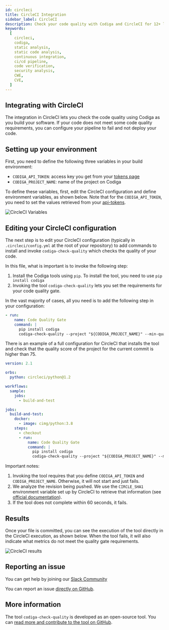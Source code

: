```yaml
---
id: circleci
title: CircleCI Integration
sidebar_label: CircleCI
description: Check your code quality with Codiga and CircleCI for 12+ languages and all code hosting platforms. Free 14 days trial.
keywords:
  [
    circleci,
    codiga,
    static analysis,
    static code analysis,
    continuous integration,
    ci/cd pipeline,
    code verification,
    security analysis,
    CWE,
    CVE,
  ]
---
```


## Integrating with CircleCI

The integration in CircleCI lets you check the code quality using
Codiga as you build your software. If your code does not meet
some code quality requirements, you can configure your pipeline to fail
and not deploy your code.

## Setting up your environment

First, you need to define the following three variables in your build environment:

- `CODIGA_API_TOKEN`: access key you get from your [tokens page](https://frontend.codiga.com/api-tokens)
- `CODIGA_PROJECT_NAME`: name of the project on Codiga

To define these variables, first, edit the CircleCI configuration and
define environment variables, as shown below. Note that for the
`CODIGA_API_TOKEN`, you need to
set the values retrieved from your [api-tokens](https://frontend.codiga.com/api-tokens).

![CircleCI Variables](/img/circleci-variables.png)

## Editing your CircleCI configuration

The next step is to edit your CircleCI configuration (typically
in `.circleci/config.yml` at the root of your repository) to add commands to install and invoke
`codiga-check-quality` which checks the quality of your code.

In this file, what is important is to invoke the following step:

1. Install the Codiga tools using `pip`. To install the tool, you need to use `pip install codiga`
2. Invoking the tool `codiga-check-quality` lets you set the requirements for your code quality gate.

In the vast majority of cases, all you need is to add the following step in your configuration:

```yaml
- run:
    name: Code Quality Gate
    command: |
      pip install codiga
      codiga-check-quality --project "${CODIGA_PROJECT_NAME}" --min-quality-score 30  --sha "${CIRCLE_SHA1}" --max-timeout-sec 60
```

There is an example of a full configuration for CircleCI that installs the tool
and check that the quality score of the project for the current commit is higher than 75.

```yaml
version: 2.1

orbs:
  python: circleci/python@1.2

workflows:
  sample:
    jobs:
      - build-and-test

jobs:
  build-and-test:
    docker:
      - image: cimg/python:3.8
    steps:
      - checkout
      - run:
          name: Code Quality Gate
          command: |
            pip install codiga
            codiga-check-quality --project "${CODIGA_PROJECT_NAME}" --min-quality-score 75  --sha "${CIRCLE_SHA1}" --max-timeout-sec 60
```

Important notes:

1.  Invoking the tool requires that you define `CODIGA_API_TOKEN` and `CODIGA_PROJECT_NAME`. Otherwise, it will not start and just fails.
2.  We analyze the revision being pushed. We use the `CIRCLE_SHA1` environment variable set up
    by CircleCI to retrieve that information (see [official documentation](https://github.com/circleci/circleci-docs/blob/master/jekyll/_cci1/environment-variables.md)).
3.  If the tool does not complete within 60 seconds, it fails.

## Results

Once your file is committed, you can see the execution of the tool directly
in the CircleCI execution, as shown below. When the tool fails, it will also indicate what
metrics do not meet the quality gate requirements.

![CircleCI results](/img/circleci-results.png)

## Reporting an issue

You can get help by joining our [Slack Community](https://join.slack.com/t/codigahq/shared_invite/zt-9hvmfwie-9BUVFwZDwvpIGlkHv2mzYQ)

You can report an issue [directly on GitHub](https://github.com/codiga/codiga/issues).

## More information

The tool `codiga-check-quality` is developed as an open-source tool.
You can [read more and contribute to the tool on GitHub](https://github.com/codiga/clitool).
